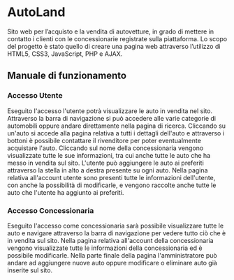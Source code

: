 # AutoLand
Sito web per l’acquisto e la vendita di autovetture, in grado di mettere in contatto i clienti con le concessionarie registrate sulla piattaforma. Lo scopo del progetto è stato quello di creare una pagina web attraverso l’utilizzo di HTML5, CSS3, JavaScript, PHP e AJAX.
## Manuale di funzionamento
### Accesso Utente
Eseguito l'accesso l'utente potrà visualizzare le auto in vendita nel sito. Attraverso la barra di navigazione si può accedere alle varie categorie di automobili oppure andare direttamente nella pagina di ricerca. Cliccando su un'auto si accede alla pagina relativa a tutti i dettagli dell'auto e attraverso i bottoni è possibile contattare il rivenditore per poter eventualmente acquistare l'auto. Cliccando sul nome della concessionaria vengono visualizzate tutte le sue informazioni, tra cui anche tutte le auto che ha messo in vendita sul sito. L'utente può aggiungere le auto ai preferiti attraverso la stella in alto a destra presente su ogni auto. Nella pagina relativa all'account utente sono presenti tutte le informazioni dell'utente, con anche la possibilità di modificarle, e vengono raccolte anche tutte le auto che l'utente ha aggiunto ai preferiti.

### Accesso Concessionaria
Eseguito l'accesso come concessionaria sarà possibile visualizzare tutte le auto e navigare attraverso la barra di navigazione per vedere tutto ciò che è in vendita sul sito. Nella pagina relativa all'account della concessionaria vengono visualizzate tutte le informazioni della concessionaria ed è possibile modificarle. Nella parte finale della pagina l'amministratore può andare ad aggiungere nuove auto oppure modificare o eliminare auto già inserite sul sito.

